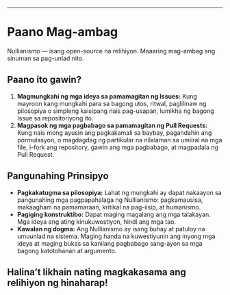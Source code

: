 -----
# Paano Mag-ambag

Nullianismo — isang open-source na relihiyon. Maaaring mag-ambag ang sinuman sa pag-unlad nito.

## Paano ito gawin?

1. **Magmungkahi ng mga ideya sa pamamagitan ng Issues:** Kung mayroon kang mungkahi para sa bagong utos, ritwal, paglilinaw ng pilosopiya o simpleng kaisipang nais pag-usapan, lumikha ng bagong Issue sa repositoriyong ito.  
2. **Magpasok ng mga pagbabago sa pamamagitan ng Pull Requests:** Kung nais mong ayusin ang pagkakamali sa baybay, pagandahin ang pormulasyon, o magdagdag ng partikular na nilalaman sa umiiral na mga file, i-fork ang repository, gawin ang mga pagbabago, at magpadala ng Pull Request.

## Pangunahing Prinsipyo

- **Pagkakatugma sa pilosopiya:** Lahat ng mungkahi ay dapat nakaayon sa pangunahing mga pagpapahalaga ng Nullianismo: pagkamausisa, makaagham na pamamaraan, kritikal na pag-iisip, at humanismo.  
- **Pagiging konstruktibo:** Dapat maging magalang ang mga talakayan. Mga ideya ang ating kinukuwestiyon, hindi ang mga tao.  
- **Kawalan ng dogma:** Ang Nullianismo ay isang buhay at patuloy na umuunlad na sistema. Maging handa na kuwestiyunin ang inyong mga ideya at maging bukas sa kanilang pagbabago sang-ayon sa mga bagong katotohanan at argumento.

Halina’t likhain nating magkakasama ang relihiyon ng hinaharap!
-----
